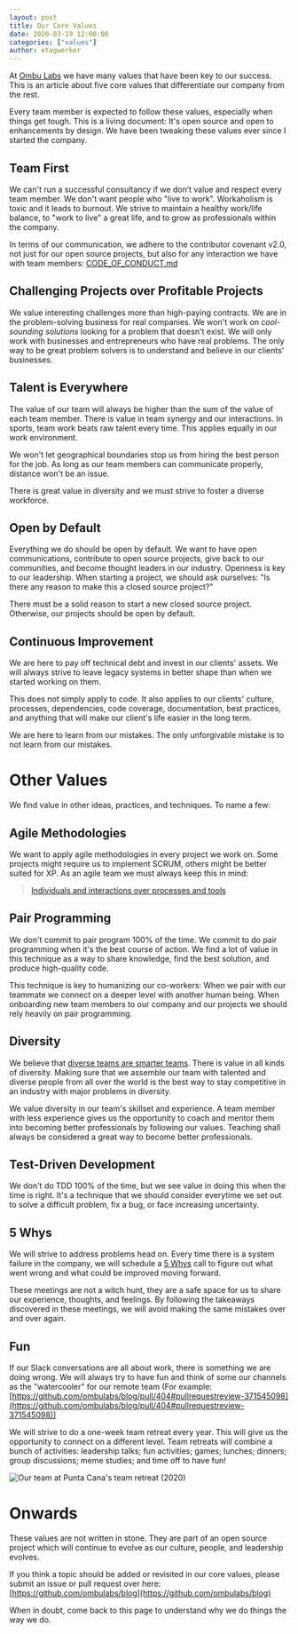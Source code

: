 ```yaml
---
layout: post
title: Our Core Values
date: 2020-03-19 12:00:00
categories: ["values"]
author: etagwerker
---
```


At [Ombu Labs](https://www.ombulabs.com) we have many values that have been key
to our success. This is an article about five core values that differentiate
our company from the rest.

Every team member is expected to follow these values, especially when things get
tough. This is a living document: It's open source and open to enhancements by
design. We have been tweaking these values ever since I started the company.

<!--more-->

## Team First

We can't run a successful consultancy if we don’t value and respect every team
member. We don't want people who "live to work". Workaholism is toxic and it
leads to burnout. We strive to maintain a healthy work/life balance, to "work
to live" a great life, and to grow as professionals within the company.

In terms of our communication, we adhere to the contributor covenant v2.0, not
just for our open source projects, but also for any interaction we have with
team members: [CODE_OF_CONDUCT.md](https://github.com/ombulabs/blog/blob/master/CODE_OF_CONDUCT.md)

## Challenging Projects over Profitable Projects

We value interesting challenges more than high-paying contracts. We are in the
problem-solving business for real companies. We won't work on _cool-sounding
solutions_ looking for a problem that doesn't exist. We will only work with
businesses and entrepreneurs who have real problems. The only way to be great
problem solvers is to understand and believe in our clients' businesses.

## Talent is Everywhere

The value of our team will always be higher than the sum of the value of each
team member. There is value in team synergy and our interactions. In sports,
team work beats raw talent every time. This applies equally in our work
environment.

We won't let geographical boundaries stop us from hiring the best person for
the job. As long as our team members can communicate properly, distance won't
be an issue.

There is great value in diversity and we must strive to foster a diverse
workforce.

## Open by Default

Everything we do should be open by default. We want to have open communications,
contribute to open source projects, give back to our communities, and become
thought leaders in our industry. Openness is key to our leadership. When starting
a project, we should ask ourselves: "Is there any reason to make this a closed
source project?"

There must be a solid reason to start a new closed source project. Otherwise,
our projects should be open by default.

## Continuous Improvement

We are here to pay off technical debt and invest in our clients' assets. We will
always strive to leave legacy systems in better shape than when we started
working on them.

This does not simply apply to code. It also applies to our clients' culture,
processes, dependencies, code coverage, documentation, best practices, and
anything that will make our client's life easier in the long term.

We are here to learn from our mistakes. The only unforgivable mistake is to
not learn from our mistakes.

# Other Values

We find value in other ideas, practices, and techniques. To name a few:

## Agile Methodologies

We want to apply agile methodologies in every project we work on. Some projects
might require us to implement SCRUM, others might be better suited for XP. As an
agile team we must always keep this in mind:

> [Individuals and interactions over processes and tools](https://agilemanifesto.org/)

## Pair Programming

We don't commit to pair program 100% of the time. We commit to do pair
programming when it's the best course of action. We find a lot of value in this
technique as a way to share knowledge, find the best solution, and produce
high-quality code.

This technique is key to humanizing our co-workers: When we pair with our teammate
we connect on a deeper level with another human being. When onboarding new team
members to our company and our projects we should rely heavily on pair
programming.

## Diversity

We believe that [diverse teams are smarter teams](https://hbr.org/2016/11/why-diverse-teams-are-smarter).
There is value in all kinds of diversity. Making sure that we assemble our team
with talented and diverse people from all over the world is the best way to
stay competitive in an industry with major problems in diversity.

We value diversity in our team's skillset and experience. A team member with
less experience gives us the opportunity to coach and mentor them into becoming
better professionals by following our values. Teaching shall always be considered
a great way to become better professionals.

## Test-Driven Development

We don't do TDD 100% of the time, but we see value in doing this when the time
is right. It's a technique that we should consider everytime we set out to
solve a difficult problem, fix a bug, or face increasing uncertainty.

## 5 Whys

We will strive to address problems head on. Every time there is a system failure
in the company, we will schedule a [5 Whys](https://en.wikipedia.org/wiki/Five_whys)
call to figure out what went wrong and what could be improved moving forward.

These meetings are not a witch hunt, they are a safe space for us to share our
experience, thoughts, and feelings. By following the takeaways discovered in
these meetings, we will avoid making the same mistakes over and over again.

## Fun

If our Slack conversations are all about work, there is something we are doing
wrong. We will always try to have fun and think of some our channels as the
"watercooler" for our remote team (For example: [https://github.com/ombulabs/blog/pull/404#pullrequestreview-371545098](https://github.com/ombulabs/blog/pull/404#pullrequestreview-371545098))

We will strive to do a one-week team retreat every year. This will give us the
opportunity to connect on a different level. Team retreats will combine a bunch
of activities: leadership talks; fun activities; games; lunches; dinners; group
discussions; meme studies; and time off to have fun!

<img src="/blog/assets/images/ombulabs-at-punta-cana.jpg" alt="Our team at Punta Cana's team retreat (2020)" class="full-img">

# Onwards

These values are not written in stone. They are part of an open source project
which will continue to evolve as our culture, people, and leadership evolves.

If you think a topic should be added or revisited in our core values, please
submit an issue or pull request over here:
[https://github.com/ombulabs/blog](https://github.com/ombulabs/blog)

When in doubt, come back to this page to understand why we do things the way
we do.
